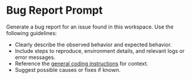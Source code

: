 <!-- file: .github/prompts/bug-report.prompt.md -->

# Bug Report Prompt

Generate a bug report for an issue found in this workspace. Use the following
guidelines:

- Clearly describe the observed behavior and expected behavior.
- Include steps to reproduce, environment details, and relevant logs or error
  messages.
- Reference the
  [general coding instructions](../instructions/general-coding.instructions.md)
  for context.
- Suggest possible causes or fixes if known.
